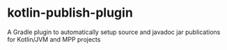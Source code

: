 # kotlin-publish-plugin
A Gradle plugin to automatically setup source and javadoc jar publications for Kotlin/JVM and MPP projects
